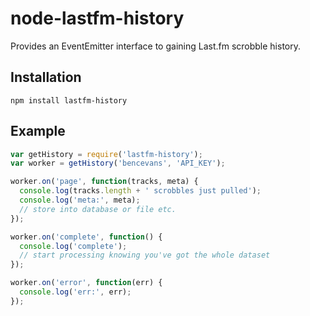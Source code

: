 # node-lastfm-history

Provides an EventEmitter interface to gaining Last.fm scrobble history.

## Installation

`npm install lastfm-history`

## Example

```javascript
var getHistory = require('lastfm-history');
var worker = getHistory('bencevans', 'API_KEY');

worker.on('page', function(tracks, meta) {
  console.log(tracks.length + ' scrobbles just pulled');
  console.log('meta:', meta);
  // store into database or file etc.
});

worker.on('complete', function() {
  console.log('complete');
  // start processing knowing you've got the whole dataset
});

worker.on('error', function(err) {
  console.log('err:', err);
});
```